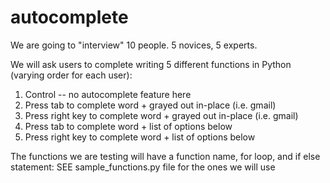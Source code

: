 # autocomplete

We are going to "interview" 10 people. 5 novices, 5 experts. 

We will ask users to complete writing 5 different functions in Python (varying order for each user):
  1. Control -- no autocomplete feature here
  2. Press tab to complete word + grayed out in-place (i.e. gmail)
  3. Press right key to complete word + grayed out in-place (i.e. gmail)
  4. Press tab to complete word + list of options below
  5. Press right key to complete word + list of options below
  
The functions we are testing will have a function name, for loop, and if else statement: 
	SEE sample_functions.py file for the ones we will use
